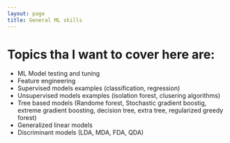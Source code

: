 ```yaml
---
layout: page
title: General ML skills
---
```


# Topics tha I want to cover here are:

* ML Model testing and tuning
* Feature engineering
* Supervised models examples (classification, regression)
* Unsupervised models examples (isolation forest, clusering algorithms)
* Tree based models (Randome forest, Stochastic gradient boostig, extreme gradient boosting, decision tree, extra tree, regularized greedy forest)
* Generalized linear models
* Discriminant models (LDA, MDA, FDA, QDA)